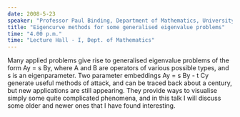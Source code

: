 ```yaml
---
date: 2008-5-23
speaker: "Professor Paul Binding, Department of Mathematics, University of Calgary, Canada"
title: "Eigencurve methods for some generalised eigenvalue problems"
time: "4.00 p.m." 
time: "Lecture Hall - I, Dept. of Mathematics"
---
```

Many applied problems give rise to generalised eigenvalue problems of
the form Ay = s By, where A and B are operators of various possible
types, and s is an eigenparameter.  Two parameter embeddings  Ay = s
By - t Cy
generate useful methods of attack, and can be traced back about a century,
but new applications are still appearing. They provide ways to visualise
simply some quite complicated phenomena, and in this talk I will discuss
some older and newer ones that I have found interesting.
